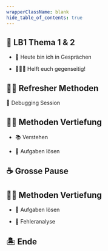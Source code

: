 ```yaml
---
wrapperClassName: blank
hide_table_of_contents: true
---
```


<Timeline title="Woche 4">
<Event active="true">

## :checkered_flag: LB1 Thema 1 & 2

- :no_good: Heute bin ich in Gesprächen

- :people_holding_hands: Helft euch gegenseitig!

</Event>
<Event time="12:45">

## :teacher: Refresher Methoden
:bug: Debugging Session 

</Event>
<Event time="13:00">

## :student: Methoden Vertiefung

- :books: Verstehen

- :pencil: Aufgaben lösen

</Event>

<Event time="14:20">

## :coffee: Grosse Pause

</Event>
<Event time="14:40">

## :student: Methoden Vertiefung

- :pencil: Aufgaben lösen

- :bug: Fehleranalyse


</Event>
<Event time="16:15">

## 🏝️ Ende

</Event>

</Timeline>

[modulidentifikation]: pathname:///docs#modulidentifikation
[algorithmus]: pathname:///docs/1a-grundlagen-algorithmus
[grundstrukturen]:
  pathname:///docs/1a-grundlagen-algorithmus/#die-grundformen-der-programmierung
[hallo welt]: pathname:///docs/1b-hello-world
[compiler]: pathname:///docs/1b-hello-world/aufgabe3-compiler
[blocks]: pathname:///docs/1b-hello-world/aufgabe4-klammern-bloecke
[code-konventionen]: pathname:///docs/1b-hello-world/aufgabe5-konventionen
